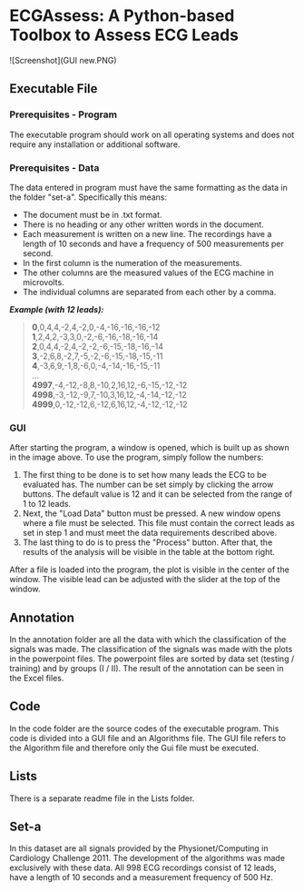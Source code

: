 # ECGAssess: A Python-based Toolbox to Assess ECG Leads
![Screenshot](GUI new.PNG)

## Executable File

### Prerequisites - Program
The executable program should work on all operating systems and does not require any installation or additional software.

### Prerequisites - Data

The data entered in program must have the same formatting as the data in the folder "set-a". Specifically this means:

* The document must be in .txt format.
* There is no heading or any other written words in the document.
* Each measurement is written on a new line. The recordings have a length of 10 seconds and have a frequency of 500 measurements per second.
* In the first column is the numeration of the measurements.
* The other columns are the measured values of the ECG machine in microvolts.
* The individual columns are separated from each other by a comma.

***Example (with 12 leads):***
>**0**,0,4,4,-2,4,-2,0,-4,-16,-16,-16,-12\
>**1**,2,4,2,-3,3,0,-2,-6,-16,-18,-16,-14\
>**2**,0,4,4,-2,4,-2,-2,-6,-15,-18,-16,-14\
>**3**,-2,6,8,-2,7,-5,-2,-6,-15,-18,-15,-11\
>**4**,-3,6,9,-1,8,-6,0,-4,-14,-16,-15,-11\
>...\
>**4997**,-4,-12,-8,8,-10,2,16,12,-6,-15,-12,-12\
>**4998**,-3,-12,-9,7,-10,3,16,12,-4,-14,-12,-12\
>**4999**,0,-12,-12,6,-12,6,16,12,-4,-12,-12,-12

### GUI

After starting the program, a window is opened, which is built up as shown in the image above. To use the program, simply follow the numbers:

1. The first thing to be done is to set how many leads the ECG to be evaluated has. The number can be set simply by clicking the arrow buttons. The default value is 12 and it can be selected from the range of 1 to 12 leads.
2. Next, the "Load Data" button must be pressed. A new window opens where a file must be selected. This file must contain the correct leads as set in step 1 and must meet the data requirements described above.
4. The last thing to do is to press the "Process" button. After that, the results of the analysis will be visible in the table at the bottom right.

After a file is loaded into the program, the plot is visible in the center of the window. The visible lead can be adjusted with the slider at the top of the window.

## Annotation

In the annotation folder are all the data with which the classification of the signals was made. The classification of the signals was made with the plots in the powerpoint files. The powerpoint files are sorted by data set (testing / training) and by groups (I / II).  The result of the annotation can be seen in the Excel files.

## Code

In the code folder are the source codes of the executable program. This code is divided into a GUI file and an Algorithms file. The GUI file refers to the Algorithm file and therefore only the Gui file must be executed.

## Lists

There is a separate readme file in the Lists folder.

## Set-a

In this dataset are all signals provided by the Physionet/Computing in Cardiology Challenge 2011. The development of the algorithms was made exclusively with these data. All 998 ECG recordings consist of 12 leads, have a length of 10 seconds and a measurement frequency of 500 Hz.
